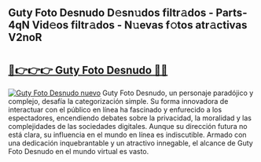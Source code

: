 ## Guty Foto Desnudo D𝚎sn𝚞dos filtr𝚊dos - Parts-4qN Vid𝚎os filtr𝚊dos - N𝚞evas f𝚘tos atr𝚊ctivas V2noR

# <h2><a href="http://mb4b9y3.tromn.icu/?c=Guty+Foto+Desnudo">🔗👉👉👉 Guty Foto Desnudo 🔗🔗</a></h2>

[![Guty Foto Desnudo nuevo](https://i.imgur.com/pEAQMta.gif)](http://mb4b9y3.tromn.icu/?c=Guty+Foto+Desnudo)
Guty Foto Desnudo, un personaje paradójico y complejo, desafía la categorización simple. Su forma innovadora de interactuar con el público en línea ha fascinado y enfurecido a los espectadores, encendiendo debates sobre la privacidad, la moralidad y las complejidades de las sociedades digitales. Aunque su dirección futura no está clara, su influencia en el mundo en línea es indiscutible. Armado con una dedicación inquebrantable y un atractivo innegable, el alcance de Guty Foto Desnudo en el mundo virtual es vasto.
